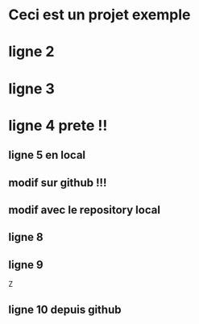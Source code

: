 # Ceci est un projet exemple
# ligne 2
# ligne 3
# ligne 4 prete !! 
## ligne 5 en local
## modif sur github !!! 
## modif avec le repository local
## ligne 8 
## ligne 9 
Z
## ligne 10 depuis github
